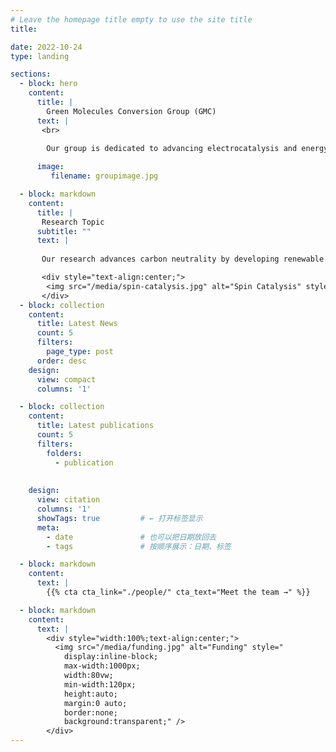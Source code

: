 ```yaml
---
# Leave the homepage title empty to use the site title
title:

date: 2022-10-24
type: landing

sections:
  - block: hero
    content:
      title: |
        Green Molecules Conversion Group (GMC)
      text: |   
       <br>
        
        Our group is dedicated to advancing electrocatalysis and energy conversion by leveraging external field effects-such as electric and magnetic fields-to boost electrochemical reactions. We focus on developing efficient solutions for green hydrogen production and CO₂ reduction, aiming to contribute to carbon neutrality through innovative field-enhanced catalytic strategies.

      image:
         filename: groupimage.jpg

  - block: markdown
    content:
      title: |
       Research Topic
      subtitle: ""
      text: |
      
       Our research advances carbon neutrality by developing renewable energy-driven photo/electrocatalytic systems that efficiently produce green hydrogen and convert greenhouse gases into valuable chemicals. By engineering field-responsive catalysts and leveraging operando techniques with multiscale simulations, we reveal how external fields optimize catalytic performance at the atomic level. Our work bridges fundamental science and industrial application, accelerating the scale-up of electrolyzers to deliver sustainable, high-rate green hydrogen production.

       <div style="text-align:center;">
        <img src="/media/spin-catalysis.jpg" alt="Spin Catalysis" style="max-width:600000px;width:100%;border-radius:12px;box-shadow:0 2px 8px #aaa;" />
       </div>
  - block: collection
    content:
      title: Latest News
      count: 5
      filters:
        page_type: post
      order: desc
    design:
      view: compact
      columns: '1'

  - block: collection
    content:
      title: Latest publications
      count: 5
      filters:
        folders:
          - publication
        
      
    design:
      view: citation
      columns: '1'
      showTags: true         # ← 打开标签显示
      meta:
        - date               # 也可以把日期放回去
        - tags               # 按顺序展示：日期、标签

  - block: markdown
    content:
      text: |
        {{% cta cta_link="./people/" cta_text="Meet the team →" %}}

  - block: markdown
    content:
      text: |
        <div style="width:100%;text-align:center;">
          <img src="/media/funding.jpg" alt="Funding" style="
            display:inline-block;
            max-width:1000px;
            width:80vw;
            min-width:120px;
            height:auto;
            margin:0 auto;
            border:none;
            background:transparent;" />
        </div>
---
```

